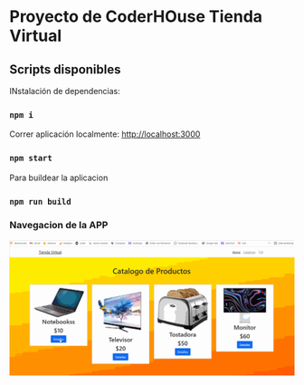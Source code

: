 # Proyecto de CoderHOuse Tienda Virtual



## Scripts disponibles

INstalación de dependencias:

### `npm i`

Correr aplicación localmente:
[http://localhost:3000](http://localhost:3000) 

### `npm start`
Para buildear la aplicacion 

### `npm run build`



### Navegacion de la APP



![alt text for screen readers](./src/img/ac.gif )